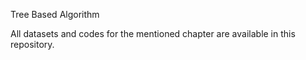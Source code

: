 Tree Based Algorithm

All datasets and codes for the mentioned chapter are available in this repository.
